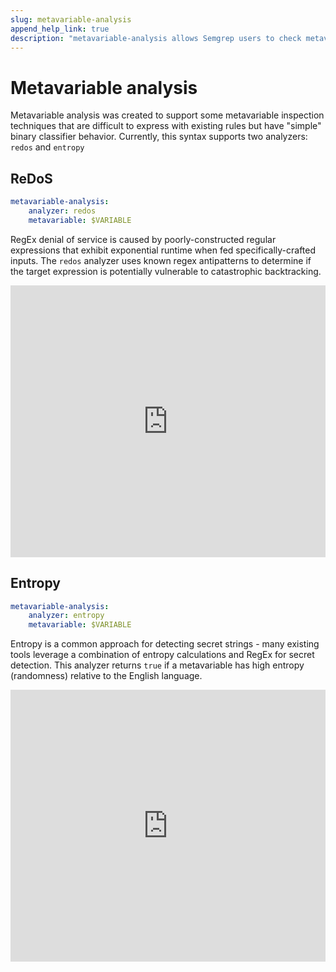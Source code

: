 ```yaml
---
slug: metavariable-analysis
append_help_link: true
description: "metavariable-analysis allows Semgrep users to check metavariables for common problematic properties, such as RegEx denial of service (ReDoS) and high-entropy values."
---
```


# Metavariable analysis

Metavariable analysis was created to support some metavariable inspection techniques that are difficult to express with existing rules but have "simple" binary classifier behavior. Currently, this syntax supports two analyzers: `redos` and `entropy`

## ReDoS

```yaml
metavariable-analysis:
    analyzer: redos
    metavariable: $VARIABLE
```
RegEx denial of service is caused by poorly-constructed regular expressions that exhibit exponential runtime when fed specifically-crafted inputs. The `redos` analyzer uses known regex antipatterns to determine if the target expression is potentially vulnerable to catastrophic backtracking.

<iframe src="https://semgrep.dev/embed/editor?snippet=4DQ7" border="0" frameBorder="0" width="100%" height="435"></iframe>

## Entropy

```yaml
metavariable-analysis:
    analyzer: entropy
    metavariable: $VARIABLE
```
Entropy is a common approach for detecting secret strings - many existing tools leverage a combination of entropy calculations and RegEx for secret detection. This analyzer returns `true` if a metavariable has high entropy (randomness) relative to the English language.

<iframe src="https://semgrep.dev/embed/editor?snippet=KgZP" border="0" frameBorder="0" width="100%" height="435"></iframe>
